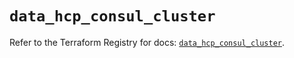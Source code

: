 # `data_hcp_consul_cluster`

Refer to the Terraform Registry for docs: [`data_hcp_consul_cluster`](https://registry.terraform.io/providers/hashicorp/hcp/0.97.0/docs/data-sources/consul_cluster).
